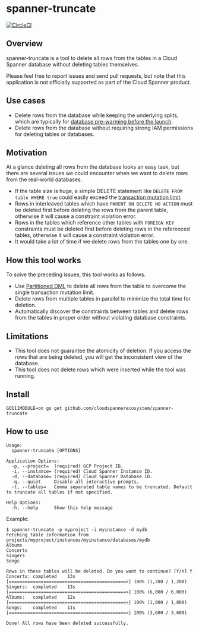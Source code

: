 spanner-truncate
===
[![CircleCI](https://circleci.com/gh/cloudspannerecosystem/spanner-truncate.svg?style=svg)](https://circleci.com/gh/cloudspannerecosystem/spanner-truncate)

## Overview

spanner-truncate is a tool to delete all rows from the tables in a Cloud Spanner database without deleting tables themselves.

Please feel free to report issues and send pull requests, but note that this application is not officially supported as part of the Cloud Spanner product.

## Use cases

* Delete rows from the database while keeping the underlying splits, which are typically for [database pre-warming before the launch](https://cloud.google.com/solutions/best-practices-cloud-spanner-gaming-database#pre-warm_the_database_before_launch).
* Delete rows from the database without requiring strong IAM permissions for deleting tables or databases.

## Motivation

At a glance deleting all rows from the database looks an easy task, but there are several issues we could encounter when we want to delete rows from the real-world databases.

* If the table size is huge, a simple DELETE statement like `DELETE FROM table WHERE true` could easily exceed the [transaction mutation limit](https://cloud.google.com/spanner/quotas).
* Rows in interleaved tables which have `PARENT ON DELETE NO ACTION` must be deleted first before deleting the rows from the parent table, otherwise it will cause a constraint violation error.
* Rows in the tables which reference other tables with `FOREIGN KEY` constraints must be deleted first before deleting rows in the referenced tables, otherwise it will cause a constraint violation error.
* It would take a lot of time if we delete rows from the tables one by one.

## How this tool works

To solve the preceding issues, this tool works as follows.

* Use [Partitioned DML](https://cloud.google.com/spanner/docs/dml-partitioned) to delete all rows from the table to overcome the single transaction mutation limit.
* Delete rows from multiple tables in parallel to minimize the total time for deletion.
* Automatically discover the constraints between tables and delete rows from the tables in proper order without violating database constraints.

## Limitations

* This tool does not guarantee the atomicity of deletion. If you access the rows that are being deleted, you will get the inconsistent view of the database.
* This tool does not delete rows which were inserted while the tool was running.

## Install

```
GO111MODULE=on go get github.com/cloudspannerecosystem/spanner-truncate
```

## How to use

```
Usage:
  spanner-truncate [OPTIONS]

Application Options:
  -p, --project=  (required) GCP Project ID.
  -i, --instance= (required) Cloud Spanner Instance ID.
  -d, --database= (required) Cloud Spanner Database ID.
  -q, --quiet     Disable all interactive prompts.
  -t, --tables=   Comma separated table names to be truncated. Default to truncate all tables if not specified.

Help Options:
  -h, --help      Show this help message
```

Example:

```
$ spanner-truncate -p myproject -i myinstance -d mydb
Fetching table information from projects/myproject/instances/myinstance/databases/mydb
Albums
Concerts
Singers
Songs

Rows in these tables will be deleted. Do you want to continue? [Y/n] Y
Concerts: completed    13s [============================================>] 100% (1,200 / 1,200)
Singers:  completed    13s [============================================>] 100% (6,000 / 6,000)
Albums:   completed    12s [============================================>] 100% (1,800 / 1,800)
Songs:    completed    11s [============================================>] 100% (3,600 / 3,600)

Done! All rows have been deleted successfully.
```
